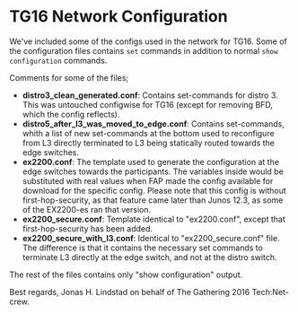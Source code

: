 # TG16 Network Configuration

We've included some of the configs used in the network for TG16. Some of the configuration files contains `set` commands in addition to normal `show configuration` commands.

Comments for some of the files;
- **distro3_clean_generated.conf**: Contains set-commands for distro 3. This was untouched configwise for TG16 (except for removing BFD, which the config reflects).
- **distro5_after_l3_was_moved_to_edge.conf**: Contains set-commands, whith a list of new set-commands at the bottom used to reconfigure from L3 directly terminated to L3 being statically routed towards the edge switches.
- **ex2200.conf**: The template used to generate the configuration at the edge switches towards the participants. The variables inside would be substituted with real values when FAP made the config available for download for the specific config. Please note that this config is without first-hop-security, as that feature came later than Junos 12.3, as some of the EX2200-es ran that version.
- **ex2200_secure.conf**: Template identical to "ex2200.conf", except that first-hop-security has been added.
- **ex2200_secure_with_l3.conf**: Identical to "ex2200_secure.conf" file. The difference is that it contains the necessary set commands to terminate L3 directly at the edge switch, and not at the distro switch.

The rest of the files contains only "show configuration" output.

Best regards,
Jonas H. Lindstad
on behalf of The Gathering 2016 Tech:Net-crew.